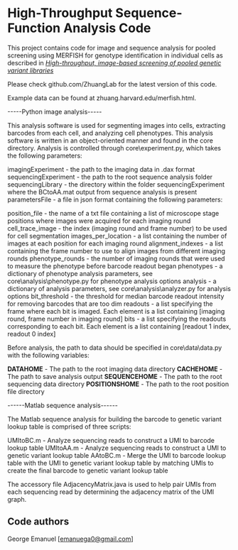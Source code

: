 # High-Throughput Sequence-Function Analysis Code

This project contains code for image and sequence analysis for pooled screening  using MERFISH for genotype identification in individual cells as described in [*High-throughput, image-based screening of pooled genetic variant libraries*](doi.org/10.1038/nmeth.4495)

Please check github.com/ZhuangLab for the latest version of this code.

Example data can be found at zhuang.harvard.edu/merfish.html.

-----Python image analysis-----

This analysis software is used for segmenting images into cells, extracting barcodes from each cell, and analyzing cell phenotypes. This analysis software is written in an object-oriented manner and found in the core directory. Analysis is controlled through core\experiment.py, which takes the following parameters:

imagingExperiment - the path to the imaging data in .dax format
sequencingExperiment - the path to the root sequence analysis folder
sequencingLibrary - the directory within the folder sequencingExperiment where the BCtoAA.mat output from sequence analysis is present
parametersFile - a file in json format containing the following parameters:

position_file - the name of a txt file containing a list of microscope stage positions where images were acquired for each imaging round
cell_trace_image - the index (imaging round and frame number) to be used for cell segmentation
images_per_location - a list containing the number of images at each position for each imaging round
alignment_indexes - a list containing the frame number to use to align images from different imaging rounds
phenotype_rounds - the number of imaging rounds that were used to measure the phenotype before barcode readout began
phenotypes - a dictionary of phenotype analysis parameters, see core\analysis\phenotype.py for phenotype analysis options
analysis -  a dictionary of analysis parameters, see core\analysis\analyzer.py for analysis options
bit_threshold - the threshold for median barcode readout intensity for removing barcodes that are too dim
readouts - a list specifying the frame where each bit is imaged. Each element is a list containing [imaging round, frame number in imaging round]
bits - a list specifying the readouts corresponding to each bit. Each element is a list containing [readout 1 index, readout 0 index]

Before analysis, the path to data should be specified in core\data\data.py with the following variables:

__DATAHOME__ - The path to the root imaging data directory
__CACHEHOME__ - The path to save analysis output 
__SEQUENCEHOME__ - The path to the root sequencing data directory
__POSITIONSHOME__ - The path to the root position file directory


------Matlab sequence analysis------

The Matlab sequence analysis for building the barcode to genetic variant lookup table is comprised of three scripts:

UMItoBC.m - Analyze sequencing reads to construct a UMI to barcode lookup table
UMItoAA.m - Analyze sequencing reads to construct a UMI to genetic variant lookup table
AAtoBC.m - Merge the UMI to barcode lookup table with the UMI to genetic variant lookup table by matching UMIs to create the final barcode to genetic variant lookup table

The accessory file AdjacencyMatrix.java is used to help pair UMIs from each sequencing read by determining the adjacency matrix of the UMI graph.

## Code authors
George Emanuel [emanuega0@gmail.com]
